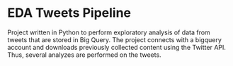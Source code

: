 # EDA Tweets Pipeline
Project written in Python to perform exploratory analysis of data from tweets that are stored in Big Query. The project connects with a bigquery account and downloads previously collected content using the Twitter API. Thus, several analyzes are performed on the tweets.
